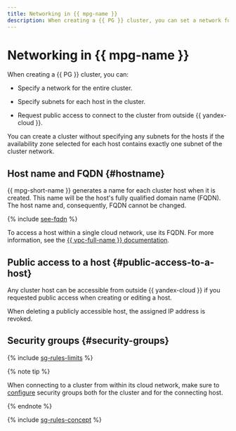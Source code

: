```yaml
---
title: Networking in {{ mpg-name }}
description: When creating a {{ PG }} cluster, you can set a network for the cluster and subnets for each cluster host. You can also request public access to connect to the cluster from outside {{ yandex-cloud }}.
---
```


# Networking in {{ mpg-name }}


When creating a {{ PG }} cluster, you can:

* Specify a network for the entire cluster.

* Specify subnets for each host in the cluster.

* Request public access to connect to the cluster from outside {{ yandex-cloud }}.

You can create a cluster without specifying any subnets for the hosts if the availability zone selected for each host contains exactly one subnet of the cluster network.


## Host name and FQDN {#hostname}

{{ mpg-short-name }} generates a name for each cluster host when it is created. This name will be the host's fully qualified domain name (FQDN). The host name and, consequently, FQDN cannot be changed.

{% include [see-fqdn](../../_includes/mdb/mpg/fqdn-host.md) %}


To access a host within a single cloud network, use its FQDN. For more information, see the [{{ vpc-full-name }} documentation](../../vpc/).

## Public access to a host {#public-access-to-a-host}

Any cluster host can be accessible from outside {{ yandex-cloud }} if you requested public access when creating or editing a host.

When deleting a publicly accessible host, the assigned IP address is revoked.

## Security groups {#security-groups}

{% include [sg-rules-limits](../../_includes/mdb/sg-rules-limits.md) %}

{% note tip %}

When connecting to a cluster from within its cloud network, make sure to [configure](../operations/connect.md#configuring-security-groups) security groups both for the cluster and for the connecting host.

{% endnote %}

{% include [sg-rules-concept](../../_includes/mdb/sg-rules-concept.md) %}

